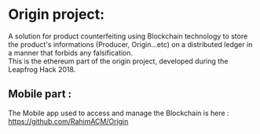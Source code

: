 # Origin project:
A solution for product counterfeiting using Blockchain technology to store the product's informations (Producer, Origin...etc) on a distributed ledger in a manner that forbids any falsification.<br>
This is the ethereum part of the origin project, developed during the Leapfrog Hack 2018.
## Mobile part : 
The Mobile app used to access and manage the Blockchain is here : https://github.com/RahimACM/Origin
